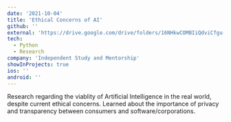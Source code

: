 ```yaml
---
date: '2021-10-04'
title: 'Ethical Concerns of AI'
github: ''
external: 'https://drive.google.com/drive/folders/16NHkwCOMBIiQdviCfgu-W5WoC0szBiZz?usp=sharing'
tech:
  - Python
  - Research
company: 'Independent Study and Mentorship'
showInProjects: true
ios: ''
android: ''
---
```


Research regarding the viablity of Artificial Intelligence in the real world, despite current ethical concerns. Learned about the importance of privacy and transparency between consumers and software/corporations.